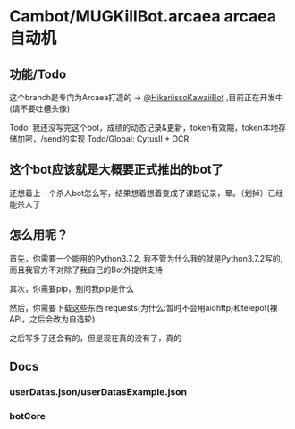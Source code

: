 # Cambot/MUGKillBot.arcaea arcaea自动机

## 功能/Todo

这个branch是专门为Arcaea打造的 -> [@HikariissoKawaiiBot](https://t.me/HikariissoKawaiiBot) ,目前正在开发中(请不要吐槽头像)

Todo: 我还没写完这个bot，成绩的动态记录&更新，token有效期，token本地存储加密，/send的实现
Todo/Global: CytusII + OCR

## 这个bot应该就是大概要正式推出的bot了

还想着上一个杀人bot怎么写，结果想着想着变成了课题记录，晕。（划掉）已经能杀人了

## 怎么用呢？

首先，你需要一个能用的Python3.7.2, 我不管为什么我的就是Python3.7.2写的, 而且我官方不对除了我自己的Bot外提供支持

其次，你需要pip，别问我pip是什么

然后，你需要下载这些东西 requests(为什么:暂时不会用aiohttp)和telepot(裸API，之后会改为自造轮)

之后写多了还会有的，但是现在真的没有了，真的

## Docs

### userDatas.json/userDatasExample.json

### botCore
